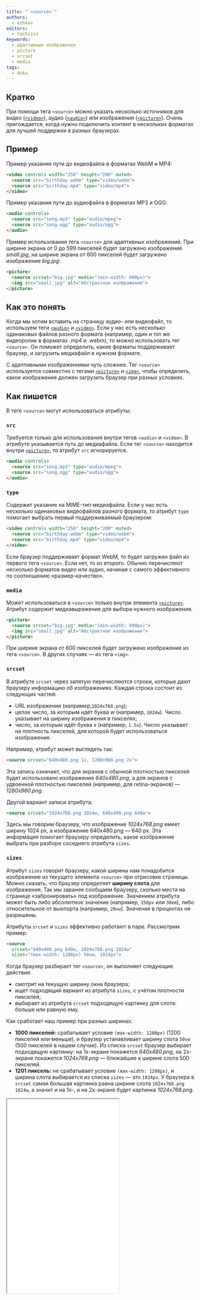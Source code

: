 ```yaml
---
title: "`<source>`"
authors:
  - ezhkov
editors:
  - tachisis
keywords:
  - адаптивные изображения
  - picture
  - srcset
  - media
tags:
  - doka
---
```


## Кратко

При помощи тега `<source>` можно указать несколько источников для видео ([`<video>`](/html/video/)), аудио ([`<audio>`](/html/audio/)) или изображения ([`<picture>`](/html/picture/)). Очень пригождается, когда нужно подключить контент в нескольких форматах для лучшей поддержки в разных браузерах.

## Пример

Пример указания пути до видеофайла в форматах WebM и MP4:

```html
<video controls width="250" height="200" muted>
  <source src="birthday.webm" type="video/webm">
  <source src="birthday.mp4" type="video/mp4">
</video>
```

Пример указания пути до аудиофайла в форматах MP3 и OGG:

```html
<audio controls>
  <source src="song.mp3" type="audio/mpeg">
  <source src="song.ogg" type="audio/ogg">
</audio>
```

Пример использования тега `<source>` для адаптивных изображений. При ширине экрана от 0 до 599 пикселей будет загружено изображение _small.jpg_, на ширине экрана от 600 пикселей будет загружено изображение _big.jpg_:

```html
<picture>
  <source srcset="big.jpg" media="(min-width: 600px)">
  <img src="small.jpg" alt="Абстрактное изображение">
</picture>
```

## Как это понять

Когда мы хотим вставить на страницу аудио- или видеофайл, то используем теги [`<audio>`](/html/audio/) и [`<video>`](/html/video/). Если у нас есть несколько одинаковых файлов разного формата (например, один и тот же видеоролик в форматах .mp4 и .webm), то можно использовать тег `<source>`. Он поможет определить, какие форматы поддерживает браузер, и загрузить медиафайл в нужном формате.

С адаптивными изображениями чуть сложнее. Тег `<source>` используется совместно с тегами [`<picture>`](/html/picture/) и [`<img>`](/html/img/), чтобы определить, какое изображение должен загрузить браузер при разных условиях.

## Как пишется

В теге `<source>` могут использоваться атрибуты:

### `src`

Требуется только для использования внутри тегов `<audio>` и `<video>`. В атрибуте указывается путь до медиафайла. Если тег `<source>` находится внутри [`<picture>`](/html/picture/), то атрибут `src` игнорируется.

```html
<audio controls>
  <source src="song.mp3" type="audio/mpeg">
  <source src="song.ogg" type="audio/ogg">
</audio>
```

### `type`

Содержит указание на MIME-тип медиафайла. Если у нас есть несколько одинаковых видеофайлов разного формата, то атрибут `type` помогает выбрать первый поддерживаемый браузером:

```html
<video controls width="250" height="200" muted>
  <source src="birthday.webm" type="video/webm">
  <source src="birthday.mp4" type="video/mp4">
</video>
```

Если браузер поддерживает формат WebM, то будет загружен файл из первого тега `<source>`. Если нет, то из второго. Обычно перечисляют несколько форматов видео или аудио, начиная с самого эффективного по соотношению «размер-качество».

### `media`

Может использоваться в `<source>` только внутри элемента [`<picture>`](/html/picture/). Атрибут содержит медиавыражение для выбора нужного изображения.

```html
<picture>
  <source srcset="big.jpg" media="(min-width: 600px)">
  <img src="small.jpg" alt="Абстрактное изображение">
</picture>
```

При ширине экрана от 600 пикселей будет загружено изображение из тега `<source>`. В других случаях — из тега `<img>`.

### `srcset`

В атрибуте `srcset` через запятую перечисляются строки, которые дают браузеру информацию об изображениях. Каждая строка состоит из следующих частей:

- URL изображения (например,`1024x768.png`);
- целое число, за которым идёт буква _w_ (например, `1024w`). Число указывает на ширину изображения в пикселях;
- число, за которым идёт буква _x_ (например, `1.5x`). Число указывает на плотность пикселей, для которой будет использоваться изображение.

Например, атрибут может выглядеть так:

```html
<source srcset="640x480.png 1x, 1280x960.png 2x">
```

Эта запись означает, что для экранов с обычной плотностью пикселей будет использовано изображение _640x480.png_, а для экранов с удвоенной плотностью пикселей (например, для retina-экранов) — _1280x960.png_.

Другой вариант записи атрибута:

```html
<source srcset="1024x768.png 1024w, 640x480.png 640w">
```

Здесь мы говорим браузеру, что изображение _1024x768.png_ имеет ширину 1024 px, а изображение 640x480.png — 640 px. Эта информация помогает браузеру определить, какое изображение выбрать при разборе соседнего атрибута `sizes`.

### `sizes`

Атрибут `sizes` говорит браузеру, какой ширины нам понадобится изображение из текущего элемента `<source>` при отрисовке страницы. Можно сказать, что браузер определяет **ширину слота** для изображения. Так мы заранее сообщаем браузеру, сколько места на странице «забронировать» под изображение. Значением атрибута может быть либо абсолютное значение (например, `150px` или `30em`), либо относительное от вьюпорта (например, `20vw`). Значения в процентах не разрешены.

Атрибуты `srcset` и `sizes` эффективно работают в паре. Рассмотрим пример:

```html
<source
  srcset="640x480.png 640w, 1024x768.png 1024w"
  sizes="(max-width: 1200px) 50vw, 1024px">
```

Когда браузер разбирает тег `<source>`, он выполняет следующие действия:

- смотрит на текущую ширину окна браузера;
- ищет подходящий вариант из атрибута `sizes`, с учётом плотности пикселей;
- выбирает из атрибута `srcset` подходящую картинку для слота: больше или равную ему.

Как сработает наш пример при разных ширинах:

- **1000 пикселей:** срабатывает условие `(max-width: 1200px)` (1200 пикселей или меньше), и браузер устанавливает ширину слота `50vw` (500 пикселей в нашем случае). Из списка `srcset` браузер выбирает подходящую картинку: на 1x-экране покажется _640x480.png_, на 2x-экране покажется _1024x768.png_ — ближайшие к ширине слота 500 пикселей.
- **1201 пиксель:** не срабатывает условие `(max-width: 1200px)`, и ширина слота выбирается из списка `sizes` — это `1024px`. У браузера в `srcset` самая большая картинка равна ширине слота `1024x768.png 1024w`, а значит и на 1x-, и на 2x-экране будет картинка _1024x768.png_.

<iframe title="Адаптивные изображения" src="demos/adaptive/" height="520"></iframe>
